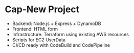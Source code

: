 # Cap-New Project

- Backend: Node.js + Express + DynamoDB
- Frontend: HTML form
- Infrastructure: Terraform using existing AWS resources
- Scripts for EC2 UserData
- CI/CD ready with CodeBuild and CodePipeline
